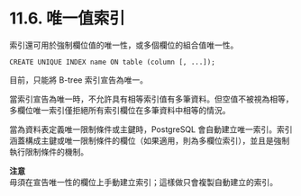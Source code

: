 # 11.6. 唯一值索引

索引還可用於強制欄位值的唯一性，或多個欄位的組合值唯一性。

```
CREATE UNIQUE INDEX name ON table (column [, ...]);
```

目前，只能將 B-tree 索引宣告為唯一。

當索引宣告為唯一時，不允許具有相等索引值有多筆資料。但空值不被視為相等， 多欄位唯一索引僅拒絕所有索引欄位在多筆資料中相等的情況。

當為資料表定義唯一限制條件或主鍵時，PostgreSQL 會自動建立唯一索引。索引涵蓋構成主鍵或唯一限制條件的欄位（如果適用，則為多欄位索引），並且是強制執行限制條件的機制。

**注意**\
毋須在宣告唯一性的欄位上手動建立索引；這樣做只會複製自動建立的索引。
